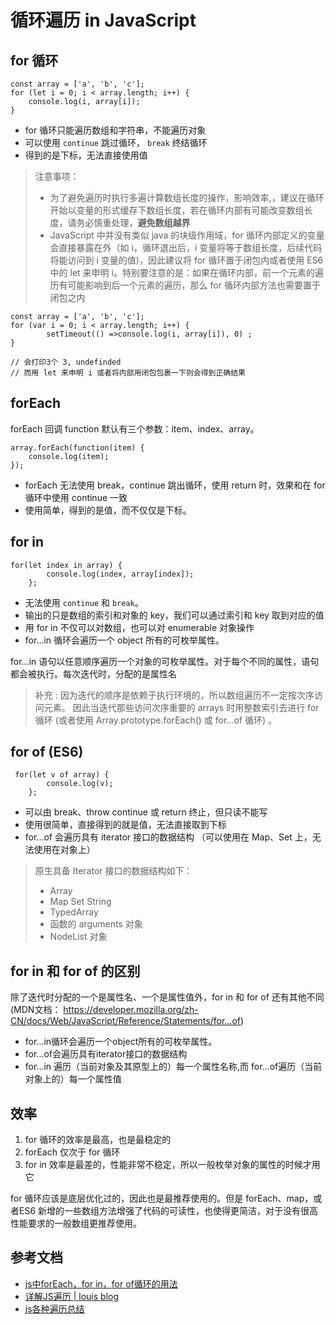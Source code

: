 # 循环遍历 in JavaScript

##  for 循环

```
const array = ['a', 'b', 'c'];
for (let i = 0; i < array.length; i++) {  
	console.log(i, array[i]);  
}  
```



- for 循环只能遍历数组和字符串，不能遍历对象
- 可以使用 `continue` 跳过循环， `break` 终结循环
- 得到的是下标，无法直接使用值

> 注意事项：
>
> - 为了避免遍历时执行多遍计算数组长度的操作，影响效率,，建议在循环开始以变量的形式缓存下数组长度，若在循环内部有可能改变数组长度，请务必慎重处理，**避免数组越界**
> - JavaScript 中并没有类似 java 的块级作用域，for 循环内部定义的变量会直接暴露在外（如 i，循环退出后，i 变量将等于数组长度，后续代码将能访问到 i 变量的值)，因此建议将 for 循环置于闭包内或者使用 ES6 中的 let 来申明 i。特别要注意的是：如果在循环内部，前一个元素的遍历有可能影响到后一个元素的遍历，那么 for 循环内部方法也需要置于闭包之内

```
const array = ['a', 'b', 'c'];
for (var i = 0; i < array.length; i++) {  
		setTimeout(() =>console.log(i, array[i]), 0) ;
}  

// 会打印3个 3, undefinded
// 而用 let 来申明 i 或者将内部用闭包包裹一下则会得到正确结果
```



## forEach

forEach 回调 function 默认有三个参数：item、index、array。

```
array.forEach(function(item) {  
    console.log(item);  
});
```



- forEach 无法使用 break，continue 跳出循环，使用 return 时，效果和在 for 循环中使用 continue 一致
- 使用简单，得到的是值，而不仅仅是下标。

## for in

```
for(let index in array) {  
        console.log(index, array[index]);  
    };  
```



- 无法使用 `continue` 和 `break`。
- 输出的只是数组的索引和对象的 key，我们可以通过索引和 key 取到对应的值
- 用 for in 不仅可以对数组，也可以对 enumerable 对象操作
- for...in 循环会遍历一个 object 所有的可枚举属性。

for...in 语句以任意顺序遍历一个对象的可枚举属性。对于每个不同的属性，语句都会被执行。每次迭代时，分配的是属性名　　

> 补充 : 因为迭代的顺序是依赖于执行环境的，所以数组遍历不一定按次序访问元素。 因此当迭代那些访问次序重要的 arrays 时用整数索引去进行 for 循环 (或者使用 Array.prototype.forEach() 或 for...of 循环) 。

## for of (ES6)

```
 for(let v of array) {  
        console.log(v);  
    }; 
```



- 可以由 break、throw continue 或 return 终止，但只读不能写
- 使用很简单，直接得到的就是值，无法直接取到下标
- for...of 会遍历具有 iterator 接口的数据结构 （可以使用在 Map、Set 上，无法使用在对象上）

> 原生具备 Iterator 接口的数据结构如下：
>
> - Array
> - Map Set String
> - TypedArray
> - 函数的 arguments 对象
> - NodeList 对象

## for in 和 for of 的区别

除了迭代时分配的一个是属性名、一个是属性值外，for in 和 for of 还有其他不同 (MDN文档： https://developer.mozilla.org/zh-CN/docs/Web/JavaScript/Reference/Statements/for...of)

- for...in循环会遍历一个object所有的可枚举属性。
- for...of会遍历具有iterator接口的数据结构
- for...in 遍历（当前对象及其原型上的）每一个属性名称,而 for...of遍历（当前对象上的）每一个属性值

## 效率

1. for 循环的效率是最高，也是最稳定的
2. forEach 仅次于 for 循环
3. for in 效率是最差的，性能非常不稳定，所以一般枚举对象的属性的时候才用它

for 循环应该是底层优化过的，因此也是最推荐使用的。但是 forEach、map，或者ES6 新增的一些数组方法增强了代码的可读性，也使得更简洁，对于没有很高性能要求的一般数组更推荐使用。

## 参考文档

- [js中forEach，for in，for of循环的用法](https://www.cnblogs.com/amujoe/p/8875053.html)
- [详解JS遍历 | louis blog](http://louiszhai.github.io/2015/12/18/traverse/)
- [js各种遍历总结](https://github.com/aermin/blog/issues/13)